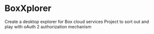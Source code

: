 # BoxXplorer
Create a desktop explorer for Box cloud services
Project to sort out and play with oAuth 2 authorization mechanism
